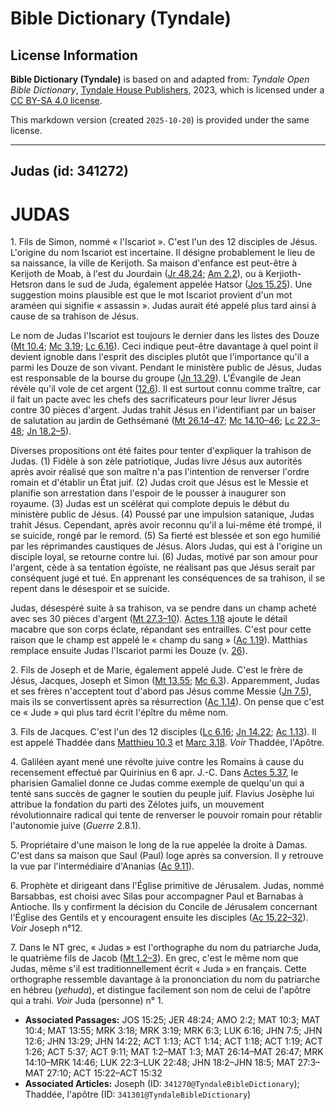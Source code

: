 # Bible Dictionary (Tyndale)

## License Information

**Bible Dictionary (Tyndale)** is based on and adapted from: _Tyndale Open Bible Dictionary_, [Tyndale House Publishers](https://tyndaleopenresources.com/), 2023, which is licensed under a [CC BY-SA 4.0 license](https://creativecommons.org/licenses/by-sa/4.0/legalcode.en).

This markdown version (created `2025-10-20`) is provided under the same license.



--------------------------------

## Judas (id: 341272)

JUDAS
=====

1\. Fils de Simon, nommé « l'Iscariot ». C'est l'un des 12 disciples de Jésus. L'origine du nom Iscariot est incertaine. Il désigne probablement le lieu de sa naissance, la ville de Kerijoth. Sa maison d'enfance est peut\-être à Kerijoth de Moab, à l'est du Jourdain ([Jr 48\.24](https://ref.ly/Jer48:24); [Am 2\.2](https://ref.ly/Amos2:2)), ou à Kerjioth\-Hetsron dans le sud de Juda, également appelée Hatsor ([Jos 15\.25](https://ref.ly/Josh15:25)). Une suggestion moins plausible est que le mot Iscariot provient d'un mot araméen qui signifie « assassin ». Judas aurait été appelé plus tard ainsi à cause de sa trahison de Jésus.

Le nom de Judas l'Iscariot est toujours le dernier dans les listes des Douze ([Mt 10\.4](https://ref.ly/Matt10:4); [Mc 3\.19](https://ref.ly/Mark3:19); [Lc 6\.16](https://ref.ly/Luke6:16)). Ceci indique peut\-être davantage à quel point il devient ignoble dans l'esprit des disciples plutôt que l'importance qu'il a parmi les Douze de son vivant. Pendant le ministère public de Jésus, Judas est responsable de la bourse du groupe ([Jn 13\.29](https://ref.ly/John13:29)). L'Évangile de Jean révèle qu'il vole de cet argent ([12\.6](https://ref.ly/John12:6)). Il est surtout connu comme traître, car il fait un pacte avec les chefs des sacrificateurs pour leur livrer Jésus contre 30 pièces d'argent. Judas trahit Jésus en l'identifiant par un baiser de salutation au jardin de Gethsémané ([Mt 26\.14–47](https://ref.ly/Matt26:14-Matt26:47); [Mc 14\.10–46](https://ref.ly/Mark14:10-Mark14:46); [Lc 22\.3–48](https://ref.ly/Luke22:3-Luke22:48); [Jn 18\.2–5](https://ref.ly/John18:2-John18:5)).

Diverses propositions ont été faites pour tenter d'expliquer la trahison de Judas. (1\) Fidèle à son zèle patriotique, Judas livre Jésus aux autorités après avoir réalisé que son maître n'a pas l'intention de renverser l'ordre romain et d'établir un État juif. (2\) Judas croit que Jésus est le Messie et planifie son arrestation dans l'espoir de le pousser à inaugurer son royaume. (3\) Judas est un scélérat qui complote depuis le début du ministère public de Jésus. (4\) Poussé par une impulsion satanique, Judas trahit Jésus. Cependant, après avoir reconnu qu'il a lui\-même été trompé, il se suicide, rongé par le remord. (5\) Sa fierté est blessée et son ego humilié par les réprimandes caustiques de Jésus. Alors Judas, qui est à l'origine un disciple loyal, se retourne contre lui. (6\) Judas, motivé par son amour pour l'argent, cède à sa tentation égoïste, ne réalisant pas que Jésus serait par conséquent jugé et tué. En apprenant les conséquences de sa trahison, il se repent dans le désespoir et se suicide.

Judas, désespéré suite à sa trahison, va se pendre dans un champ acheté avec ses 30 pièces d'argent ([Mt 27\.3–10](https://ref.ly/Matt27:3-Matt27:10)). [Actes 1\.18](https://ref.ly/Acts1:18) ajoute le détail macabre que son corps éclate, répandant ses entrailles. C'est pour cette raison que le champ est appelé le « champ du sang » ([Ac 1\.19](https://ref.ly/Acts1:19)). Matthias remplace ensuite Judas l'Iscariot parmi les Douze (v. [26](https://ref.ly/Acts1:26)).

2\. Fils de Joseph et de Marie, également appelé Jude. C'est le frère de Jésus, Jacques, Joseph et Simon ([Mt 13\.55](https://ref.ly/Matt13:55); [Mc 6\.3](https://ref.ly/Mark6:3)). Apparemment, Judas et ses frères n'acceptent tout d'abord pas Jésus comme Messie ([Jn 7\.5](https://ref.ly/John7:5)), mais ils se convertissent après sa résurrection ([Ac 1\.14](https://ref.ly/Acts1:14)). On pense que c'est ce « Jude » qui plus tard écrit l'épître du même nom.

3\. Fils de Jacques. C'est l'un des 12 disciples ([Lc 6\.16](https://ref.ly/Luke6:16); [Jn 14\.22](https://ref.ly/John14:22); [Ac 1\.13](https://ref.ly/Acts1:13)). Il est appelé Thaddée dans [Matthieu 10\.3](https://ref.ly/Matt10:3) et [Marc 3\.18](https://ref.ly/Mark3:18). *Voir* Thaddée, l'Apôtre.

4\. Galiléen ayant mené une révolte juive contre les Romains à cause du recensement effectué par Quirinius en 6 apr. J.\-C. Dans [Actes 5\.37](https://ref.ly/Acts5:37), le pharisien Gamaliel donne ce Judas comme exemple de quelqu'un qui a tenté sans succès de gagner le soutien du peuple juif. Flavius Josèphe lui attribue la fondation du parti des Zélotes juifs, un mouvement révolutionnaire radical qui tente de renverser le pouvoir romain pour rétablir l'autonomie juive (*Guerre* 2\.8\.1\).

5\. Propriétaire d'une maison le long de la rue appelée la droite à Damas. C'est dans sa maison que Saul (Paul) loge après sa conversion. Il y retrouve la vue par l'intermédiaire d'Ananias ([Ac 9\.11](https://ref.ly/Acts9:11)).

6\. Prophète et dirigeant dans l'Église primitive de Jérusalem. Judas, nommé Barsabbas, est choisi avec Silas pour accompagner Paul et Barnabas à Antioche. Ils y confirment la décision du Concile de Jérusalem concernant l'Église des Gentils et y encouragent ensuite les disciples ([Ac 15\.22–32](https://ref.ly/Acts15:22-Acts15:32)). *Voir* Joseph n°12.

7\. Dans le NT grec, « Judas » est l'orthographe du nom du patriarche Juda, le quatrième fils de Jacob ([Mt 1\.2–3](https://ref.ly/Matt1:2-Matt1:3)). En grec, c'est le même nom que Judas, même s'il est traditionnellement écrit « Juda » en français. Cette orthographe ressemble davantage à la prononciation du nom du patriarche en hébreu (*yehuda*), et distingue facilement son nom de celui de l'apôtre qui a trahi. *Voir* Juda (personne) n° 1.

* **Associated Passages:** JOS 15:25; JER 48:24; AMO 2:2; MAT 10:3; MAT 10:4; MAT 13:55; MRK 3:18; MRK 3:19; MRK 6:3; LUK 6:16; JHN 7:5; JHN 12:6; JHN 13:29; JHN 14:22; ACT 1:13; ACT 1:14; ACT 1:18; ACT 1:19; ACT 1:26; ACT 5:37; ACT 9:11; MAT 1:2–MAT 1:3; MAT 26:14–MAT 26:47; MRK 14:10–MRK 14:46; LUK 22:3–LUK 22:48; JHN 18:2–JHN 18:5; MAT 27:3–MAT 27:10; ACT 15:22–ACT 15:32
* **Associated Articles:** Joseph (ID: `341270@TyndaleBibleDictionary`); Thaddée, l'apôtre (ID: `341301@TyndaleBibleDictionary`)

